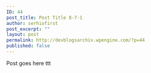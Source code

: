```yaml
---
ID: 44
post_title: Post Title 8-7-1
author: serhiofirst
post_excerpt: ""
layout: post
permalink: http://devblogsarchiv.wpengine.com/?p=44
published: false
---
```

Post goes here ttt